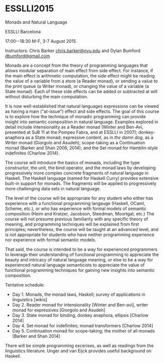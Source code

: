 # ESSLLI2015

Monads and Natural Language

ESSLLI Barcelona

17:00--18:30 M-F, 3-7 August 2015

Instructors: Chris Barker <chris.barker@nyu.edu> and Dylan Bumford
<dbumford@gmail.com>


Monads are a concept from the theory of programming
languages that allows modular separation of main effect from side
effect.  For instance, if the main effect is arithmetic computation,
the side effect might be reading the value of a variable from a store
(a Reader monad), or sending a value to the print queue (a Writer
monad), or changing the value of a variable (a State monad).  Each of
these side effects can be added or subtracted at will without
disturbing the main computation.

It is now well-established that natural languages expressions can be
viewed as having a main ("at-issue") effect and side effects.  The
goal of this course is to explore how the technique of monadic
programming can provide insight into semantic composition in natural
language.  Examples explored in detail include intensionality as a
Reader monad (Winter and Ben-Avi, presented at SuB 11 at the Pompeu
Fabra, and at ESSLLI in 2007); donkey-anaphora as a State monad;
expressive content, as in *the damn dog*, as a Writer monad
(Giorgolo and Asudeh); scope-taking as a Continuation monad (Barker
and Shan 2006, 2014); and the Set monad for Hamblin-style indefinites
(Charlow 2014).

The course will introduce the basics of monads, including the type
constructor, the unit, the bind operator, and the monad laws by
developing progressively more complex concrete fragments of natural
language in Haskell.  The Haskell language (named for Haskell Curry)
provides extensive built-in support for monads.  The fragments will be
applied to progressively more challenging data sets in natural
language.

The level of the course will be appropriate for any student who either
has experience with a functional programming langauge (Haskell, OCaml,
Scheme, etc.), or who has experience with formal models of semantic
composition (Heim and Kratzer, Jacobson, Steedman, Moortgat, etc.)
The course will not presume previous familiarity with any specific
theory of meaning, and programming techniques will be explained from
first principles; nevertheless, the course will be taught at an
advanced level, and is not appropriate for students who have neither
programming experience nor experience with formal semantic models.

That said, the course is intended to be a way for experienced
programmers to leverage their understanding of functional programming
to appreciate the beauty and intricacy of natural language meaning, or
else to be a way for experienced natural language semanticists to
appreciate the value of functional programming techniques for gaining
new insights into semantic composition.

Tentative schedule:

* Day 1. Monads, the monad laws, Haskell; survey of applications in linguistics [wikis]
* Day 2. Reader monad for intensionality [Winter and Ben-avi], writer monad for expressives [Giorgolo and Asudeh]
* Day 3. State monad for binding, donkey anaphora, ellipsis [Charlow 2014]
* Day 4. Set monad for indefinites; monad transformers [Charlow 2014]
* Day 5. Continuation monad for scope-taking; the mother of all monads [Barker and Shan 2014]

There will be simple programming excerises, as well as readings from
the linguistics literature.  Unger and van Eijck provides useful
background on Haskell.
